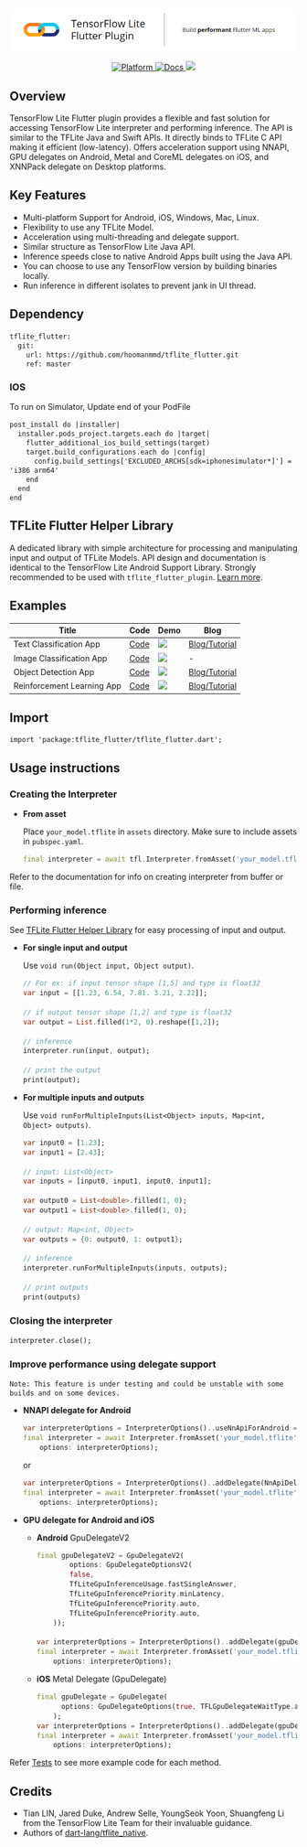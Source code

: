  <p align="center">
    <br>
    <img src="https://github.com/am15h/tflite_flutter_plugin/raw/update_readme/docs/tflite_flutter_cover.png"/>
    </br>
</p>
<p align="center">
 
   <a href="https://flutter.dev">
     <img src="https://img.shields.io/badge/Platform-Flutter-02569B?logo=flutter"
       alt="Platform" />
   </a>
    <a href="https://pub.dev/documentation/tflite_flutter/latest/tflite_flutter/tflite_flutter-library.html">
        <img alt="Docs" src="https://readthedocs.org/projects/hubdb/badge/?version=latest">
    </a>
    <a href="https://opensource.org/licenses/Apache-2.0"><img src="https://img.shields.io/badge/License-Apache%202.0-blue.svg"></a>


</a>
</p>

## Overview

TensorFlow Lite Flutter plugin provides a flexible and fast solution for accessing TensorFlow Lite interpreter and performing inference. The API is similar to the TFLite Java and Swift APIs. It directly binds to TFLite C API making it efficient (low-latency). Offers acceleration support using NNAPI, GPU delegates on Android, Metal and CoreML delegates on iOS, and XNNPack delegate on Desktop platforms.


## Key Features

* Multi-platform Support for Android, iOS, Windows, Mac, Linux.
* Flexibility to use any TFLite Model.
* Acceleration using multi-threading and delegate support.
* Similar structure as TensorFlow Lite Java API.
* Inference speeds close to native Android Apps built using the Java API.
* You can choose to use any TensorFlow version by building binaries locally.
* Run inference in different isolates to prevent jank in UI thread.


## Dependency
```
tflite_flutter:
  git:
    url: https://github.com/hoomanmmd/tflite_flutter.git
    ref: master
```

### IOS
To run on Simulator, Update end of your PodFile
```
post_install do |installer|
  installer.pods_project.targets.each do |target|
    flutter_additional_ios_build_settings(target)
    target.build_configurations.each do |config|
      config.build_settings['EXCLUDED_ARCHS[sdk=iphonesimulator*]'] = 'i386 arm64'
    end
  end
end
```

## TFLite Flutter Helper Library

A dedicated library with simple architecture for processing and manipulating input and output of TFLite Models. API design and documentation is identical to the TensorFlow Lite Android Support Library. Strongly recommended to be used with `tflite_flutter_plugin`. [Learn more](https://github.com/am15h/tflite_flutter_helper). 

## Examples

|Title|Code|Demo|Blog|
|-----|----|----|----|
|Text Classification App| [Code](https://github.com/am15h/tflite_flutter_plugin/tree/master/example)|<img src="https://github.com/am15h/tflite_flutter_plugin/raw/master/example/demo.gif" width=120/> |[Blog/Tutorial](https://medium.com/@am15hg/text-classification-using-tensorflow-lite-plugin-for-flutter-3b92f6655982)| 
|Image Classification App| [Code](https://github.com/am15h/tflite_flutter_helper/tree/master/example/image_classification)|<img src="https://github.com/am15h/tflite_flutter_helper/raw/master/example/image_classification/demo.gif" width=120/> |-|
|Object Detection App| [Code](https://github.com/am15h/object_detection_flutter)|<img src="https://github.com/am15h/object_detection_flutter/raw/master/object_detection_demo.gif" width=120/> |[Blog/Tutorial](https://medium.com/@am15hg/real-time-object-detection-using-new-tensorflow-lite-flutter-support-ea41263e801d)|
|Reinforcement Learning App| [Code](https://github.com/windmaple/planestrike-flutter)|<img src="https://github.com/windmaple/planestrike-flutter/raw/main/demo.gif" width=120/> |[Blog/Tutorial](https://windmaple.medium.com/playing-a-board-game-on-device-using-tensorflow-lite-and-fluter-a7c865b9aefc)| 

## Import

    import 'package:tflite_flutter/tflite_flutter.dart';

## Usage instructions

### Creating the Interpreter

* **From asset**

    Place `your_model.tflite` in `assets` directory. Make sure to include assets in `pubspec.yaml`.

    ```dart
    final interpreter = await tfl.Interpreter.fromAsset('your_model.tflite');
    ```

Refer to the documentation for info on creating interpreter from buffer or file.

### Performing inference

See [TFLite Flutter Helper Library](https://www.github.com/am15h/tflite_flutter_helper) for easy processing of input and output.

* **For single input and output**

    Use `void run(Object input, Object output)`.
    ```dart
    // For ex: if input tensor shape [1,5] and type is float32
    var input = [[1.23, 6.54, 7.81. 3.21, 2.22]];

    // if output tensor shape [1,2] and type is float32
    var output = List.filled(1*2, 0).reshape([1,2]);

    // inference
    interpreter.run(input, output);

    // print the output
    print(output);
    ```
  
* **For multiple inputs and outputs**

    Use `void runForMultipleInputs(List<Object> inputs, Map<int, Object> outputs)`.

    ```dart
    var input0 = [1.23];  
    var input1 = [2.43];  

    // input: List<Object>
    var inputs = [input0, input1, input0, input1];  

    var output0 = List<double>.filled(1, 0);  
    var output1 = List<double>.filled(1, 0);

    // output: Map<int, Object>
    var outputs = {0: output0, 1: output1};

    // inference  
    interpreter.runForMultipleInputs(inputs, outputs);

    // print outputs
    print(outputs)
    ```

### Closing the interpreter

```dart
interpreter.close();
```

### Improve performance using delegate support

    Note: This feature is under testing and could be unstable with some builds and on some devices.

* **NNAPI delegate for Android**

    ```dart
    var interpreterOptions = InterpreterOptions()..useNnApiForAndroid = true;
    final interpreter = await Interpreter.fromAsset('your_model.tflite',
        options: interpreterOptions);

    ```

    or

    ```dart
    var interpreterOptions = InterpreterOptions()..addDelegate(NnApiDelegate());
    final interpreter = await Interpreter.fromAsset('your_model.tflite',
        options: interpreterOptions);

    ```

* **GPU delegate for Android and iOS**

  * **Android** GpuDelegateV2

    ```dart
    final gpuDelegateV2 = GpuDelegateV2(
            options: GpuDelegateOptionsV2(
            false,
            TfLiteGpuInferenceUsage.fastSingleAnswer,
            TfLiteGpuInferencePriority.minLatency,
            TfLiteGpuInferencePriority.auto,
            TfLiteGpuInferencePriority.auto,
        ));

    var interpreterOptions = InterpreterOptions()..addDelegate(gpuDelegateV2);
    final interpreter = await Interpreter.fromAsset('your_model.tflite',
        options: interpreterOptions);
    ```

  * **iOS** Metal Delegate (GpuDelegate)

    ```dart
    final gpuDelegate = GpuDelegate(
          options: GpuDelegateOptions(true, TFLGpuDelegateWaitType.active),
        );
    var interpreterOptions = InterpreterOptions()..addDelegate(gpuDelegate);
    final interpreter = await Interpreter.fromAsset('your_model.tflite',
        options: interpreterOptions);
    ```

Refer [Tests](https://github.com/am15h/tflite_flutter_plugin/blob/master/example/integration_test/tflite_flutter_test.dart) to see more example code for each method.

## Credits

* Tian LIN, Jared Duke, Andrew Selle, YoungSeok Yoon, Shuangfeng Li from the TensorFlow Lite Team for their invaluable guidance.
* Authors of [dart-lang/tflite_native](https://github.com/dart-lang/tflite_native).
